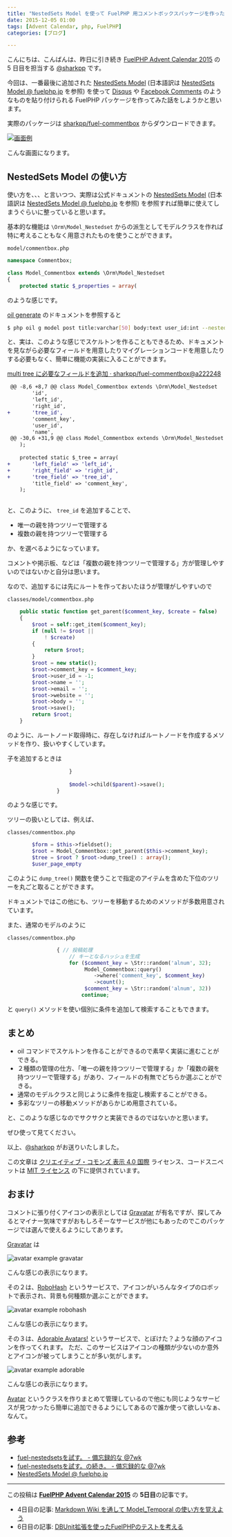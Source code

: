 ```yaml
---
title: "NestedSets Model を使って FuelPHP 用コメントボックスパッケージを作った話"
date: 2015-12-05 01:00
tags: [Advent Calendar, php, FuelPHP]
categories: [ブログ]

---
```


こんにちは、こんばんは、昨日に引き続き [FuelPHP Advent Calendar 2015](http://qiita.com/advent-calendar/2015/fuelphp) の 5 日目を担当する [@sharkpp](https://twitter.com/sharkpp) です。

今回は、一番最後に追加された [NestedSets Model](http://fuelphp.com/docs/packages/orm/model/nestedset.html) (日本語訳は [NestedSets Model @ fuelphp.jp](http://fuelphp.jp/docs/1.8/packages/orm/model/nestedset.html) を参照) を使って [Disqus](https://disqus.com/) や [Facebook Comments](https://developers.facebook.com/docs/plugins/comments) のようなものを貼り付けられる FuelPHP パッケージを作ってみた話をしようかと思います。

実際のパッケージは [sharkpp/fuel-commentbox](https://github.com/sharkpp/fuel-commentbox) からダウンロードできます。

[<img src="{{ thumbnail('/images/2015_1205_fuel_5th_example.png', 512, 512) }}" alt="画面例">](/images/2015_1205_fuel_5th_example.png)

こんな画面になります。

## NestedSets Model の使い方

使い方を、、、と言いつつ、実際は公式ドキュメントの [NestedSets Model](http://fuelphp.com/docs/packages/orm/model/nestedset.html) (日本語訳は [NestedSets Model @ fuelphp.jp](http://fuelphp.jp/docs/1.8/packages/orm/model/nestedset.html) を参照) を参照すれば簡単に使えてしまうぐらいに整っていると思います。

基本的な機能は `\Orm\Model_Nestedset` からの派生としてモデルクラスを作れば特に考えることもなく用意されたものを使うことができます。

`model/commentbox.php`

```php
namespace Commentbox;

class Model_Commentbox extends \Orm\Model_Nestedset
{
	protected static $_properties = array(
```

のような感じです。

[oil generate](http://fuelphp.jp/docs/1.8/packages/oil/generate.html#/model_nestedset) のドキュメントを参照すると

```bash
$ php oil g model post title:varchar[50] body:text user_id:int --nestedset
```

と、実は、このような感じでスケルトンを作ることもできるため、ドキュメントを見ながら必要なフィールドを用意したりマイグレーションコードを用意したりする必要もなく、簡単に機能の実装に入ることができます。

[multi tree に必要なフィールドを追加 · sharkpp/fuel-commentbox@a222248](https://github.com/sharkpp/fuel-commentbox/commit/a2222480c0151b9f9a68f5e1336d2f4b50360343#diff-5d2aaa6da1e3955b9a2582f5894e5d8e)

```diff
 @@ -8,6 +8,7 @@ class Model_Commentbox extends \Orm\Model_Nestedset
 		'id',
 		'left_id',
 		'right_id',
+		'tree_id',
 		'comment_key',
 		'user_id',
 		'name',
 @@ -30,6 +31,9 @@ class Model_Commentbox extends \Orm\Model_Nestedset
 	);
 
 	protected static $_tree = array(
+		'left_field' => 'left_id',
+		'right_field' => 'right_id',
+		'tree_field' => 'tree_id',
 		'title_field' => 'comment_key',
 	);
 
```

と、このように、 `tree_id` を追加することで、

* 唯一の親を持つツリーで管理する
* 複数の親を持つツリーで管理する

か、を選べるようになっています。

コメントや掲示板、などは「複数の親を持つツリーで管理する」方が管理しやすいのではないかと自分は思います。

なので、追加するには先にルートを作っておいたほうが管理がしやすいので

`classes/model/commentbox.php`

```php
	public static function get_parent($comment_key, $create = false)
	{
		$root = self::get_item($comment_key);
		if (null != $root ||
			! $create)
		{
			return $root;
		}
		$root = new static();
		$root->comment_key = $comment_key;
		$root->user_id = -1;
		$root->name = '';
		$root->email = '';
		$root->website = '';
		$root->body = '';
		$root->save();
		return $root;
	}
```

のように、ルートノード取得時に、存在しなければルートノードを作成するメソッドを作り、扱いやすくしています。

子を追加するときは

```php
					}
	
					$model->child($parent)->save();
				}
```

のような感じです。

ツリーの扱いとしては、例えば、

`classes/commentbox.php`

```php
		$form = $this->fieldset();
		$root = Model_Commentbox::get_parent($this->comment_key);
		$tree = $root ? $root->dump_tree() : array();
		$user_page_empty
```

このように `dump_tree()` 関数を使うことで指定のアイテムを含めた下位のツリーを丸ごと取ることができます。

ドキュメントではこの他にも、ツリーを移動するためのメソッドが多数用意されています。

また、通常のモデルのように

`classes/commentbox.php`

```php
				{ // 投稿処理
					// キーとなるハッシュを生成
					for ($comment_key = \Str::random('alnum', 32);
					     Model_Commentbox::query()
					     	->where('comment_key', $comment_key)
					     	->count();
					     $comment_key = \Str::random('alnum', 32))
						continue;
```

と `query()` メソッドを使い個別に条件を追加して検索することもできます。

## まとめ

* oil コマンドでスケルトンを作ることができるので素早く実装に進むことができる。
* ２種類の管理の仕方、「唯一の親を持つツリーで管理する」か「複数の親を持つツリーで管理する」があり、フィールドの有無でどちらか選ぶことができる。
* 通常のモデルクラスと同じように条件を指定し検索することができる。
* 多彩なツリーの移動メソッドがあらかじめ用意されている。

と、このような感じなのでサクサクと実装できるのではないかと思います。

ぜひ使って見てください。

以上、[@sharkpp](https://twitter.com/sharkpp) がお送りいたしました。


この文章は [クリエイティブ・コモンズ 表示 4.0 国際](https://creativecommons.org/licenses/by/4.0/legalcode.ja) ライセンス、コードスニペットは [MIT ライセンス](http://osdn.jp/projects/opensource/wiki/licenses%2FMIT_license) の下に提供されています。

## おまけ

コメントに張り付くアイコンの表示としては [Gravatar](http://ja.gravatar.com/) が有名ですが、探してみるとマイナー気味ですがおもしろそーなサービスが他にもあったのでこのパッケージでは選んで使えるようにしてあります。

[Gravatar](http://ja.gravatar.com/) は

![avatar example gravatar](/images/2015_1205_fuel_5th_avatar_example_gravatar.png)

こんな感じの表示になります。

その２は、[RoboHash](http://robohash.org/) というサービスで、アイコンがいろんなタイプのロボットで表示され、背景も何種類か選ぶことができます。

![avatar example robohash](/images/2015_1205_fuel_5th_avatar_example_robohash.png)

こんな感じの表示になります。

その３は、[Adorable Avatars!](http://avatars.adorable.io/) というサービスで、とぼけた？ような顔のアイコンを作ってくれます。
ただ、このサービスはアイコンの種類が少ないのか意外とアイコンが被ってしまうことが多い気がします。

![avatar example adorable](/images/2015_1205_fuel_5th_avatar_example_adorable.png)

こんな感じの表示になります。

[Avatar](https://github.com/sharkpp/fuel-commentbox/blob/master/classes/util/avatar.php) というクラスを作りまとめて管理しているので他にも同じようなサービスが見つかったら簡単に追加できるようにしてあるので誰か使って欲しいなぁ、なんて。

## 参考

* [fuel-nestedsetsを試す。 - 備忘録的な @7wk](http://fennec.hatenablog.com/entry/2012/12/12/031408)
* [fuel-nestedsetsを試す。の続き。 - 備忘録的な @7wk](http://fennec.hatenablog.com/entry/2012/12/12/231456)
* [NestedSets Model @ fuelphp.jp](http://fuelphp.jp/docs/1.8/packages/orm/model/nestedset.html)

<hr>

この投稿は **[FuelPHP Advent Calendar 2015](http://qiita.com/advent-calendar/2015/fuelphp)** の **5日目**の記事です。

* 4日目の記事: [Markdown Wiki を通して Model_Temporal の使い方を覚えよう](/blog/2015/12/04/fuelphp-advent-calender-2015-4th.html)
* 6日目の記事: [DBUnit拡張を使ったFuelPHPのテストを考える](http://qiita.com/wata/items/22bf3ad75a854aa8f119)
